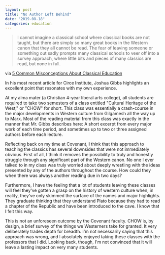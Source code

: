 ```yaml
---
layout: post
title: "No Author Left Behind"
date: "2019-08-18"
categories: education
---
```


> I cannot imagine a classical school where classical books are not taught, but there are simply so many great books in the Western canon that they all cannot be read. The fear of leaving someone or something out sadly prompts many classical schools to veer off into a survey approach, where little bits and pieces of many classics are read, but none in full.

via [5 Common Misconceptions About Classical Education](https://www.circeinstitute.org/blog/5-common-misconceptions-about-classical-education)

In his most recent article for Circe Institute, Joshua Gibbs highlights an excellent point that resonates with my own experience.

At my alma mater (a Christian 4-year liberal arts college), all students are required to take two semesters of a class entitled "Cultural Heritage of the West," or "CHOW" for short. This class was essentially a crash-course in the major developments in Western culture from Gilgamesh all the way up to Marx. Most of the reading material from this class was exactly in the manner that Mr. Gibbs describes here: A short excerpt from every major work of each time period, and sometimes up to two or three assigned authors before each lecture.

Reflecting back on my time at Covenant, I think that this approach to teaching the classics has several downsides that were not immediately obvious. First of all, I think it removes the possibility to truly and honestly struggle through any significant part of the Western canon. No one I ever talked to in my class was truly worried about deeply wrestling with the ideas presented by any of the authors throughout the course. How could they when there was always another reading due in two days?

Furthermore, I have the feeling that a lot of students leaving these classes will feel they've gotten a grasp on the history of western culture when, in reality, they've only skimmed the surface of the names and major highlights. They graduate thinking that they understand Plato because they had to read a chapter of the Republic and have been introduced to the cave. I know that I felt this way.

This is not an unforeseen outcome by the Covenant faculty. CHOW is, by design, a brief survey of the things we Westerners take for granted. It very deliberately trades depth for breadth. I'm not necessarily saying that this approach was wrong, and I absolutely enjoyed taking these classes with the professors that I did. Looking back, though, I'm not convinced that it will leave a lasting impact on very many students.
